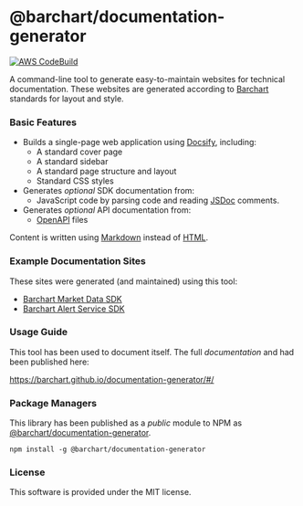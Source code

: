 # @barchart/documentation-generator

[![AWS CodeBuild](https://codebuild.us-east-1.amazonaws.com/badges?uuid=eyJlbmNyeXB0ZWREYXRhIjoiSkJiVDZVKzIvUkh5Vkpzd1prRHlKbGozYUhiSWFXMEhzZFphdzBhTWRiWnRXK2dGMk1GMU52QS8rcTJBWEJjNXZkOTRpUXpMcFBLdjFoYmhRWVhNNStRPSIsIml2UGFyYW1ldGVyU3BlYyI6IlVubWUzdm0reHVoZE5SaDAiLCJtYXRlcmlhbFNldFNlcmlhbCI6MX0%3D&branch=master)](https://github.com/barchart/documentation-generator)

A command-line tool to generate easy-to-maintain websites for technical documentation. These websites are generated according to [Barchart](https://www.barchart.com/solutions) standards for layout and style.

### Basic Features

* Builds a single-page web application using [Docsify](https://docsify.js.org/#/), including:
  * A standard cover page
  * A standard sidebar
  * A standard page structure and layout
  * Standard CSS styles
* Generates _optional_ SDK documentation from:
  * JavaScript code by parsing code and reading [JSDoc](https://en.wikipedia.org/wiki/JSDoc) comments.
* Generates _optional_ API documentation from:
  * [OpenAPI](https://en.wikipedia.org/wiki/OpenAPI_Specification) files

Content is written using [Markdown](https://en.wikipedia.org/wiki/Markdown) instead of [HTML](https://en.wikipedia.org/wiki/HTML).

### Example Documentation Sites

These sites were generated (and maintained) using this tool:

* [Barchart Market Data SDK](https://barchart.github.io/marketdata-api-js/#/)
* [Barchart Alert Service SDK](https://barchart.github.io/alerts-client-js/#/)

### Usage Guide

This tool has been used to document itself. The full _documentation_ and had been published here:

https://barchart.github.io/documentation-generator/#/

### Package Managers

This library has been published as a *public* module to NPM as [@barchart/documentation-generator](https://www.npmjs.com/package/@barchart/documentation-generator).

```shell
npm install -g @barchart/documentation-generator
```

### License

This software is provided under the MIT license.